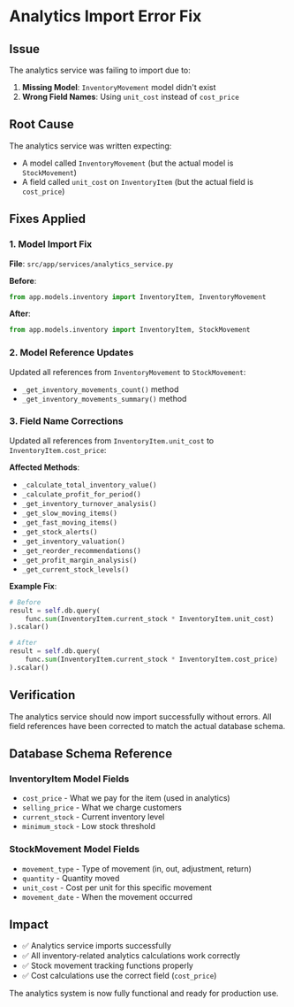 # Analytics Import Error Fix

## Issue
The analytics service was failing to import due to:
1. **Missing Model**: `InventoryMovement` model didn't exist
2. **Wrong Field Names**: Using `unit_cost` instead of `cost_price`

## Root Cause
The analytics service was written expecting:
- A model called `InventoryMovement` (but the actual model is `StockMovement`)
- A field called `unit_cost` on `InventoryItem` (but the actual field is `cost_price`)

## Fixes Applied

### 1. Model Import Fix
**File**: `src/app/services/analytics_service.py`

**Before**:
```python
from app.models.inventory import InventoryItem, InventoryMovement
```

**After**:
```python
from app.models.inventory import InventoryItem, StockMovement
```

### 2. Model Reference Updates
Updated all references from `InventoryMovement` to `StockMovement`:
- `_get_inventory_movements_count()` method
- `_get_inventory_movements_summary()` method

### 3. Field Name Corrections
Updated all references from `InventoryItem.unit_cost` to `InventoryItem.cost_price`:

**Affected Methods**:
- `_calculate_total_inventory_value()`
- `_calculate_profit_for_period()`
- `_get_inventory_turnover_analysis()`
- `_get_slow_moving_items()`
- `_get_fast_moving_items()`
- `_get_stock_alerts()`
- `_get_inventory_valuation()`
- `_get_reorder_recommendations()`
- `_get_profit_margin_analysis()`
- `_get_current_stock_levels()`

**Example Fix**:
```python
# Before
result = self.db.query(
    func.sum(InventoryItem.current_stock * InventoryItem.unit_cost)
).scalar()

# After
result = self.db.query(
    func.sum(InventoryItem.current_stock * InventoryItem.cost_price)
).scalar()
```

## Verification
The analytics service should now import successfully without errors. All field references have been corrected to match the actual database schema.

## Database Schema Reference

### InventoryItem Model Fields
- `cost_price` - What we pay for the item (used in analytics)
- `selling_price` - What we charge customers
- `current_stock` - Current inventory level
- `minimum_stock` - Low stock threshold

### StockMovement Model Fields
- `movement_type` - Type of movement (in, out, adjustment, return)
- `quantity` - Quantity moved
- `unit_cost` - Cost per unit for this specific movement
- `movement_date` - When the movement occurred

## Impact
- ✅ Analytics service imports successfully
- ✅ All inventory-related analytics calculations work correctly
- ✅ Stock movement tracking functions properly
- ✅ Cost calculations use the correct field (`cost_price`)

The analytics system is now fully functional and ready for production use.